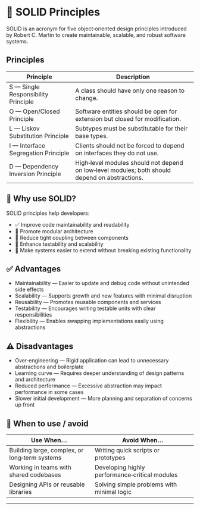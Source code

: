 # 🧱 SOLID Principles

SOLID is an acronym for five object‑oriented design principles introduced by Robert C. Martin to create maintainable, scalable, and robust software systems.

## Principles

| Principle | Description |
|---|---|
| S — Single Responsibility Principle | A class should have only one reason to change. |
| O — Open/Closed Principle | Software entities should be open for extension but closed for modification. |
| L — Liskov Substitution Principle | Subtypes must be substitutable for their base types. |
| I — Interface Segregation Principle | Clients should not be forced to depend on interfaces they do not use. |
| D — Dependency Inversion Principle | High‑level modules should not depend on low‑level modules; both should depend on abstractions. |

## 🎯 Why use SOLID?
SOLID principles help developers:

- ✅ Improve code maintainability and readability  
- 🧩 Promote modular architecture  
- 🔗 Reduce tight coupling between components  
- 🧪 Enhance testability and scalability  
- 🔧 Make systems easier to extend without breaking existing functionality

## ✅ Advantages
- Maintainability — Easier to update and debug code without unintended side effects  
- Scalability — Supports growth and new features with minimal disruption  
- Reusability — Promotes reusable components and services  
- Testability — Encourages writing testable units with clear responsibilities  
- Flexibility — Enables swapping implementations easily using abstractions

## ⚠️ Disadvantages
- Over‑engineering — Rigid application can lead to unnecessary abstractions and boilerplate  
- Learning curve — Requires deeper understanding of design patterns and architecture  
- Reduced performance — Excessive abstraction may impact performance in some cases  
- Slower initial development — More planning and separation of concerns up front

## 🧠 When to use / avoid

| Use When… | Avoid When… |
|---|---|
| Building large, complex, or long‑term systems | Writing quick scripts or prototypes |
| Working in teams with shared codebases | Developing highly performance‑critical modules |
| Designing APIs or reusable libraries | Solving simple problems with minimal logic |

---
